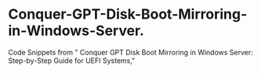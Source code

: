 # Conquer-GPT-Disk-Boot-Mirroring-in-Windows-Server.
Code Snippets from " Conquer GPT Disk Boot Mirroring in Windows Server: Step-by-Step Guide for UEFI Systems,"
